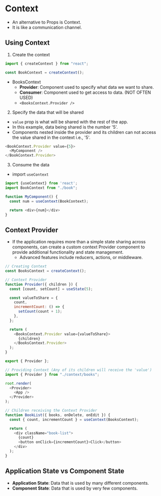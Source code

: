 # Context

- An alternative to Props is Context.
- It is like a communication channel.

## Using Context

1. Create the context

```js
import { createContext } from "react";

const BookContext = createContext();
```

- BooksContext
  - **Provider**: Component used to specify what data we want to share.
  - **Consumer**: Component used to get access to data. (NOT OFTEN USED)
  - `<BooksContext.Provider />`

2. Specify the data that will be shared

- `value` prop is what will be shared with the rest of the app.
- In this example, data being shared is the number '5'.
- Components nested inside the provider and its children can not access the value shared in the context i.e., '5'.

```js
<BookContext.Provider value={5}>
  <MyComponent />
</BookContext.Provider>
```

3. Consume the data

- import `useContext`

```js
import {useContext} from 'react';
import BookContext from "./book";

function MyComponent() {
  const num = useContext(BookContext);

  return <div>{num}</div>
}
```

## Context Provider

- If the application requires more than a simple state sharing across components, can create a custom context Provider component to provide additional functionality and state management.
  - Advanced features include reducers, actions, or middleware.

```js
// Creating Context
const BooksContext = createContext();

// Context Provider
function Provider({ children }) {
  const [count, setCount] = useState(5);

  const valueToShare = {
    count,
    incrementCount: () => {
      setCount(count + 1);
    },
  };

  return (
    <BooksContext.Provider value={valueToShare}>
      {children}
    </BooksContext.Provider>
  );
}

export { Provider };

// Providing Context (Any of its children will receive the 'value')
import { Provider } from "./context/books";

root.render(
  <Provider>
    <App />
  </Provider>
);

// Children receiving the Context Provider
function BookList({ books, onDelete, onEdit }) {
  const { count, incrementCount } = useContext(BooksContext);

  return (
    <div className="book-list">
      {count}
      <button onClick={incrementCount}>Click</button>
    </div>
  );
}
```

## Application State vs Component State

- **Application State**: Data that is used by many different components.
- **Component State**: Data that is used by very few components.